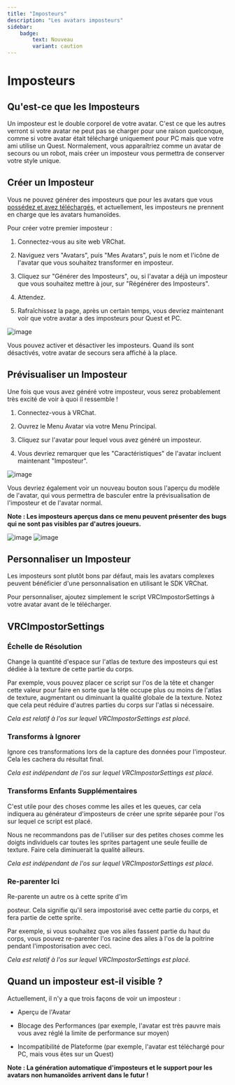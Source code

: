 ```yaml
---
title: "Imposteurs"
description: "Les avatars imposteurs"
sidebar:
    badge: 
        text: Nouveau
        variant: caution
---
```


# Imposteurs
## Qu'est-ce que les Imposteurs
Un imposteur est le double corporel de votre avatar. C'est ce que les autres verront si votre avatar ne peut pas se charger pour une raison quelconque, comme si votre avatar était téléchargé uniquement pour PC mais que votre ami utilise un Quest. Normalement, vous apparaîtriez comme un avatar de secours ou un robot, mais créer un imposteur vous permettra de conserver votre style unique.

## Créer un Imposteur
Vous ne pouvez générer des imposteurs que pour les avatars que vous [possédez et avez téléchargés](/avatars/creating-your-first-avatar), et actuellement, les imposteurs ne prennent en charge que les avatars humanoïdes.

Pour créer votre premier imposteur :

1. Connectez-vous au site web VRChat.

2. Naviguez vers "Avatars", puis "Mes Avatars", puis le nom et l'icône de l'avatar que vous souhaitez transformer en imposteur.

3. Cliquez sur "Générer des Imposteurs", ou, si l'avatar a déjà un imposteur que vous souhaitez mettre à jour, sur "Régénérer des Imposteurs".

4. Attendez.

5. Rafraîchissez la page, après un certain temps, vous devriez maintenant voir que votre avatar a des imposteurs pour Quest et PC.

![image](/img/avatars/impostors/generation.png)

 Vous pouvez activer et désactiver les imposteurs. Quand ils sont désactivés, votre avatar de secours sera affiché à la place.


## Prévisualiser un Imposteur
Une fois que vous avez généré votre imposteur, vous serez probablement très excité de voir à quoi il ressemble !

1. Connectez-vous à VRChat.

2. Ouvrez le Menu Avatar via votre Menu Principal.

3. Cliquez sur l'avatar pour lequel vous avez généré un imposteur.

4. Vous devriez remarquer que les "Caractéristiques" de l'avatar incluent maintenant "Imposteur". 

![image](/img/avatars/impostors/features-row.png)

Vous devriez également voir un nouveau bouton sous l'aperçu du modèle de l'avatar, qui vous permettra de basculer entre la prévisualisation de l'imposteur et de l'avatar normal.

**Note : Les imposteurs aperçus dans ce menu peuvent présenter des bugs qui ne sont pas visibles par d'autres joueurs.**

![image](/img/avatars/impostors/preview-avatar.png)
![image](/img/avatars/impostors/preview-impostor.png)

## Personnaliser un Imposteur
Les imposteurs sont plutôt bons par défaut, mais les avatars complexes peuvent bénéficier d'une personnalisation en utilisant le SDK VRChat.

Pour personnaliser, ajoutez simplement le script VRCImpostorSettings à votre avatar avant de le télécharger.

## VRCImpostorSettings

### Échelle de Résolution
Change la quantité d'espace sur l'atlas de texture des imposteurs qui est dédiée à la texture de cette partie du corps. 

Par exemple, vous pouvez placer ce script sur l'os de la tête et changer cette valeur pour faire en sorte que la tête occupe plus ou moins de l'atlas de texture, augmentant ou diminuant la qualité globale de la texture. Notez que cela peut réduire d'autres parties du corps sur l'atlas si nécessaire. 

_Cela est relatif à l'os sur lequel VRCImpostorSettings est placé._

### Transforms à Ignorer
Ignore ces transformations lors de la capture des données pour l'imposteur. Cela les cachera du résultat final.

_Cela est indépendant de l'os sur lequel VRCImpostorSettings est placé._

### Transforms Enfants Supplémentaires
C'est utile pour des choses comme les ailes et les queues, car cela indiquera au générateur d'imposteurs de créer une sprite séparée pour l'os sur lequel ce script est placé.

Nous ne recommandons pas de l'utiliser sur des petites choses comme les doigts individuels car toutes les sprites partagent une seule feuille de texture. Faire cela diminuerait la qualité ailleurs.

_Cela est indépendant de l'os sur lequel VRCImpostorSettings est placé._

### Re-parenter Ici
Re-parente un autre os à cette sprite d'im

posteur. Cela signifie qu'il sera impostorisé avec cette partie du corps, et fera partie de cette sprite.

Par exemple, si vous souhaitez que vos ailes fassent partie du haut du corps, vous pouvez re-parenter l'os racine des ailes à l'os de la poitrine pendant l'impostorisation avec ceci.

_Cela est relatif à l'os sur lequel VRCImpostorSettings est placé._

## Quand un imposteur est-il visible ?
Actuellement, il n'y a que trois façons de voir un imposteur :

- Aperçu de l'Avatar

- Blocage des Performances (par exemple, l'avatar est très pauvre mais vous avez réglé la limite de performance sur moyen)

- Incompatibilité de Plateforme (par exemple, l'avatar est téléchargé pour PC, mais vous êtes sur un Quest)

**Note : La génération automatique d'imposteurs et le support pour les avatars non humanoïdes arrivent dans le futur !**